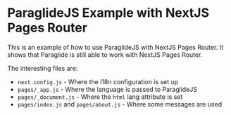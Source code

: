 # ParaglideJS Example with NextJS Pages Router
This is an example of how to use ParaglideJS with NextJS Pages Router. It shows that Paraglide is still able to work with NextJS Pages Router.

The interesting files are:
- `next.config.js` - Where the i18n configuration is set up
- `pages/_app.js` - Where the language is passed to ParaglideJS
- `pages/_document.js` - Where the `html` lang attribute is set
- `pages/index.js` and `pages/about.js` - Where some messages are used